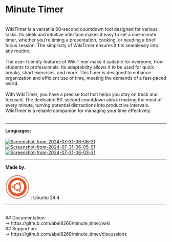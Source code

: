 # Minute Timer<br/>
<br/>
WikiTimer is a versatile 60-second countdown tool designed for various tasks. Its sleek and intuitive interface makes it easy to set a one-minute timer, whether you're timing a presentation, cooking, or needing a brief focus session. The simplicity of WikiTimer ensures it fits seamlessly into any routine.<br/>
<br/>
The user-friendly features of WikiTimer make it suitable for everyone, from students to professionals. Its adaptability allows it to be used for quick breaks, short exercises, and more. This timer is designed to enhance organization and efficient use of time, meeting the demands of a fast-paced world.<br/>
<br/>
With WikiTimer, you have a precise tool that helps you stay on track and focused. The dedicated 60-second countdown aids in making the most of every minute, turning potential distractions into productive intervals. WikiTimer is a reliable companion for managing your time effectively.<br/>
<br/>
<hr/>
<b>Languages:</b><br/>
<br/>
<a w  href="https://imgbb.com/"><img width="75px" src="https://i.ibb.co/m4qkwN9/Screenshot-from-2024-07-31-06-06-21.png" alt="Screenshot-from-2024-07-31-06-06-21" border="0"></a>
<a href="https://imgbb.com/"><img width="75px"src="https://i.ibb.co/P5t7zGc/Screenshot-from-2024-07-31-06-05-01.png" alt="Screenshot-from-2024-07-31-06-05-01" border="0"></a>
<a href="https://imgbb.com/"><img width="75px" src="https://i.ibb.co/h8cgJPz/Screenshot-from-2024-07-31-06-03-31.png" alt="Screenshot-from-2024-07-31-06-03-31" border="0"></a>
<br/>
<hr/>
<b>Made by:</b><br/>
<br/>
<img width="75px" src="https://github.com/Pedro-Murilo/icons-for-readme/blob/main/.github/ubuntu-icon.svg" alt="Ubuntu Icon" /> : Ubuntu 24.4<br/>
<hr/><br/>
## Documentation:<br/>
-> https://github.com/abel8260/minute_timer/wiki
<br/>
## Support on:<br/>
-> https://github.com/abel8260/minute_timer/discussions
